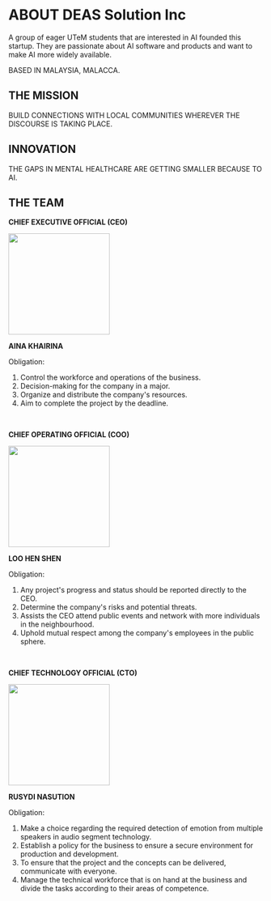 # ABOUT DEAS Solution Inc 
A group of eager UTeM students that are interested in AI founded this startup. They are passionate about AI software and products and want to make AI more widely available.

BASED IN MALAYSIA, MALACCA. 

## THE MISSION
BUILD CONNECTIONS WITH LOCAL COMMUNITIES WHEREVER THE DISCOURSE IS TAKING PLACE.

## INNOVATION
THE GAPS IN MENTAL HEALTHCARE ARE GETTING SMALLER BECAUSE TO AI.

## THE TEAM
**CHIEF EXECUTIVE OFFICIAL (CEO)**

<img src="assets/quek.jpg" width="200" height="auto" />

**AINA KHAIRINA**

Obligation:
1. Control the workforce and operations of the business.
2. Decision-making for the company in a major.
3. Organize and distribute the company's resources.
4. Aim to complete the project by the deadline.

<br>

**CHIEF OPERATING OFFICIAL (COO)**

<img src="assets/mervyn.jpeg" width="200" height="auto" />

**LOO HEN SHEN**

Obligation:
1. Any project's progress and status should be reported directly to the CEO.
2. Determine the company's risks and potential threats.
3. Assists the CEO attend public events and network with more individuals in the neighbourhood.
4. Uphold mutual respect among the company's employees in the public sphere.

<br>

**CHIEF TECHNOLOGY OFFICIAL (CTO)**

<img src="assets/tlh.jpeg" width="200" height="auto" />

**RUSYDI NASUTION**

Obligation:
1. Make a choice regarding the required detection of emotion from multiple speakers in audio segment technology.
2. Establish a policy for the business to ensure a secure environment for production and development.
3. To ensure that the project and the concepts can be delivered, communicate with everyone.
4. Manage the technical workforce that is on hand at the business and divide the tasks according to their areas of competence.
